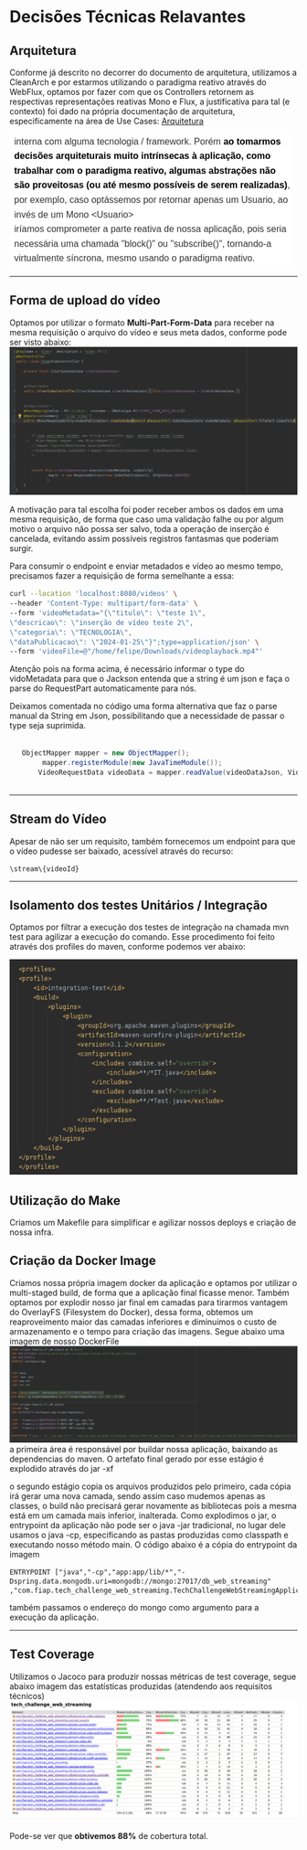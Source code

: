 # Decisões Técnicas Relavantes 

## Arquitetura 
Conforme já descrito no decorrer do documento de arquitetura, utilizamos a CleanArch e por estarmos utilizando o paradigma reativo através do WebFlux, optamos por fazer com que os Controllers retornem as respectivas representações reativas Mono e Flux, a justificativa para tal (e contexto) foi dado na própria documentação de arquitetura, especificamente na área de Use Cases: 
[Arquitetura](https://github.com/kassimentz/TC_Fase4/blob/main/doc/Arquitetura.md)

![](2024-01-28-16-53-30.png)

---

## Forma de upload do vídeo 
Optamos por utilizar o formato **Multi-Part-Form-Data** para receber na mesma requisição o arquivo do vídeo e seus meta dados, conforme pode ser visto abaixo: 
![](2024-01-28-16-56-18.png)

A motivação para tal escolha foi poder receber ambos os dados em uma mesma requisição, de forma que caso uma validação falhe ou por algum motivo o arquivo não possa ser salvo, toda a operação de inserção é cancelada, evitando assim possíveis registros fantasmas que poderiam surgir. 

Para consumir o endpoint e enviar metadados e vídeo ao mesmo tempo, precisamos fazer a requisição de forma semelhante a essa: 

```bash
curl --location 'localhost:8080/videos' \
--header 'Content-Type: multipart/form-data' \
--form 'videoMetadata="{\"titulo\": \"teste 1\",
\"descricao\": \"inserção de vídeo teste 2\",
\"categoria\": \"TECNOLOGIA\",
\"dataPublicacao\": \"2024-01-25\"}";type=application/json' \
--form 'videoFile=@"/home/felipe/Downloads/videoplayback.mp4"'
```
Atenção pois na forma acima, é necessário informar o type do vidoMetadata para que o Jackson entenda que a string é um json e faça o parse do RequestPart automaticamente para nós.

Deixamos comentada no código uma forma alternativa que faz o parse manual da String em Json, possibilitando que a necessidade de passar o type seja suprimida.
 
 ```java
 
    ObjectMapper mapper = new ObjectMapper();
         mapper.registerModule(new JavaTimeModule());
        VideoRequestData videoData = mapper.readValue(videoDataJson, VideoRequestData.class);
        
 ```

---
## Stream do Vídeo 
Apesar de não ser um requisito, também fornecemos um endpoint para que o vídeo pudesse ser baixado, acessível através do recurso: 

```
\stream\{videoId} 
```
---
## Isolamento dos testes Unitários / Integração 
Optamos por filtrar a execução dos testes de integração na chamada mvn test para agilizar a execução do comando. Esse procedimento foi feito através dos profiles do maven, conforme podemos ver abaixo: 

![](2024-01-28-17-11-21.png)

## Utilização do Make
Criamos um Makefile para simplificar e agilizar nossos deploys e criação de nossa infra.

## Criação da Docker Image 
Criamos nossa própria imagem docker da aplicação e optamos por utilizar o multi-staged build, de forma que a aplicação final ficasse menor. 
Também optamos por explodir nosso jar final em camadas para tirarmos vantagem do OverlayFS (Filesystem do Docker), dessa forma, obtemos um reaproveimento maior das camadas inferiores e diminuimos o custo de armazenamento e o tempo para criação das imagens. 
Segue abaixo uma imagem de nosso DockerFile
![](2024-01-28-17-16-11.png)
a primeira área é responsável por buildar nossa aplicação, baixando as dependencias do maven. O artefato final gerado por esse estágio é explodido através do jar -xf

o segundo estágio copia os arquivos produzidos pelo primeiro, cada cópia irá gerar uma nova camada, sendo assim caso mudemos apenas as classes, o build não precisará gerar novamente as bibliotecas pois a mesma está em um camada mais inferior, inalterada. 
Como explodimos o jar, o entrypoint da aplicação não pode ser o java -jar tradicional, no lugar dele usamos o java -cp, especificando as pastas produzidas como classpath e executando nosso método main. O código abaixo é a cópia do entrypoint da imagem 
```docker
ENTRYPOINT ["java","-cp","app:app/lib/*","-Dspring.data.mongodb.uri=mongodb://mongo:27017/db_web_streaming" ,"com.fiap.tech_challenge_web_streaming.TechChallengeWebStreamingApplication"]
```
também passamos o endereço do mongo como argumento para a execução da aplicação.

---
## Test Coverage 
Utilizamos o Jacoco para produzir nossas métricas de test coverage, segue abaixo imagem das estatísticas produzidas (atendendo aos requisitos técnicos)
![](2024-01-28-17-26-44.png)

Pode-se ver que **obtivemos 88%** de cobertura total. 

